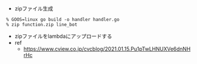 - zipファイル生成
```
% GOOS=linux go build -o handler handler.go
% zip function.zip line_bot
```

- zipファイルをlambdaにアップロードする
- ref
  - https://www.cview.co.jp/cvcblog/2021.01.15.Pu1pTwLHNUXVe6dnNHrHc